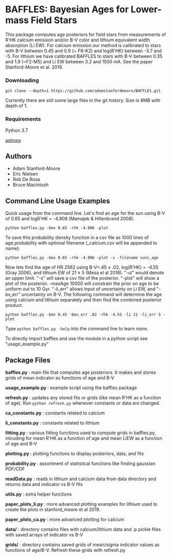 
# BAFFLES: Bayesian Ages for Lower-mass Field Stars

This package computes age posteriors for field stars from measurements of R'HK calcium emission and/or B-V color and lithium equivalent width absorption (Li EW).  For calcium emission our method is calibrated to stars with B-V between 0.45 and 0.9 (~ F6-K2) and 
log(R'HK) between -3.7 and -5.  For lithium we have calibrated BAFFLES to stars with B-V between 0.35 and 1.9 (~F2-M5) and Li EW between 3.2 and 1500 mA.  See the paper Stanford-Moore et al. 2019.      

### Downloading

```git clone --depth=1 https://github.com/adamstanfordmoore/BAFFLES.git```

Currently there are still some large files in the git history. Size is 8MB with depth of 1.

### Requirements

Python 3.7

[astropy](https://docs.astropy.org/en/stable/install.html#installing-astropy)

## Authors

* Adam Stanford-Moore
* Eric Nielsen
* Rob De Rosa
* Bruce Macintosh

## Command Line Usage Examples

Quick usage from the command line. Let's find an age for the sun using B-V of 0.65 and logR'HK = -4.908 (Mamajek & Hillenbrand 2008).
 
```python baffles.py -bmv 0.65 -rhk -4.906 -plot```

To save this probability density function in a csv file as 1000 lines of age,probability with optional filename (_calcium.csv will be appended to name):

```python baffles.py -bmv 0.65 -rhk -4.906 -plot -s -filename suns_age```



Now lets find the age of HR 2562 using B-V=.45 ± .02, log(R'HK) = -4.55 (Gray 2006), and lithium EW of 21 ± 5 (Mesa el al 2018). "-ul" would denote an upper limit.  "-s" will save a csv file of the posterior. "-plot" will show a plot of the posterior. -maxAge 10000 will constrain the prior on age to be uniform out to 10 Gyr. "-li_err" allows input of uncertainty
on Li EW, and "-bv_err" uncertainty on B-V. The following command will determine the age using calcium and lithium separately and then find the combined posterior product.    

```python baffles.py -bmv 0.45 -bmv_err .02 -rhk -4.55 -li 21 -li_err 5 -plot```

Type `python baffles.py -help` into the command line to learn more.

To directly import baffles and use the module in a python script see "usage_example.py"


## Package Files

**baffles.py** : main file that computes age posteriors.  It makes and stores grids of mean indicator as functions of age and B-V

**usage_example.py**  : example script using the baffles package

**refresh.py** : updates any stored fits or grids (like mean R'HK as a function of age).  Run `python refresh.py` whenever constants or data are changed.

**ca_constants.py**  : constants related to calcium

**li_constants.py**  : constants related to lithium

**fitting.py** : various fitting functions used to compute grids in baffles.py, inlcuding for mean R'HK as a function of age and mean LiEW as a function of age and B-V

**plotting.py** : plotting functions to display posteriors, data, and fits

**probability.py** : assortment of statistical functions like finding gaussian PDF/CDF

**readData.py** : reads in lithium and calcium data from data directory and returns data and indicator vs B-V fits

**utils.py** : extra helper functions

**paper_plots_li.py**  : more advanced plotting examples for lithium used to create the plots in stanford_moore et al 2019.

**paper_plots_ca.py** : more advanced plotting for calcium 

**data/** : directory contains files with calcium/lithium data and .p pickle files with saved arrays of indicator vs B-V

**grids/** : directory contains saved grids of mean/sigma indicator values as functions of age/B-V. Refresh these grids with refresh.py







